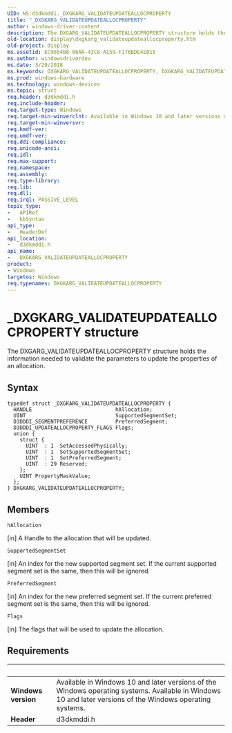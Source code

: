 ```yaml
---
UID: NS:d3dkmddi._DXGKARG_VALIDATEUPDATEALLOCPROPERTY
title: "_DXGKARG_VALIDATEUPDATEALLOCPROPERTY"
author: windows-driver-content
description: The DXGARG_VALIDATEUPDATEALLOCPROPERTY structure holds the information needed to validate the parameters to update the properties of an allocation.
old-location: display\dxgkarg_validateupdateallocproperty.htm
old-project: display
ms.assetid: EC9654B8-06AA-43C8-A159-F176BDE4E015
ms.author: windowsdriverdev
ms.date: 3/29/2018
ms.keywords: DXGKARG_VALIDATEUPDATEALLOCPROPERTY, DXGKARG_VALIDATEUPDATEALLOCPROPERTY structure [Display Devices], _DXGKARG_VALIDATEUPDATEALLOCPROPERTY, d3dkmddi/DXGKARG_VALIDATEUPDATEALLOCPROPERTY, display.dxgkarg_validateupdateallocproperty
ms.prod: windows-hardware
ms.technology: windows-devices
ms.topic: struct
req.header: d3dkmddi.h
req.include-header: 
req.target-type: Windows
req.target-min-winverclnt: Available in Windows 10 and later versions of the Windows operating systems.
req.target-min-winversvr: 
req.kmdf-ver: 
req.umdf-ver: 
req.ddi-compliance: 
req.unicode-ansi: 
req.idl: 
req.max-support: 
req.namespace: 
req.assembly: 
req.type-library: 
req.lib: 
req.dll: 
req.irql: PASSIVE_LEVEL
topic_type:
-	APIRef
-	kbSyntax
api_type:
-	HeaderDef
api_location:
-	d3dkmddi.h
api_name:
-	DXGKARG_VALIDATEUPDATEALLOCPROPERTY
product:
- Windows
targetos: Windows
req.typenames: DXGKARG_VALIDATEUPDATEALLOCPROPERTY
---
```


# _DXGKARG_VALIDATEUPDATEALLOCPROPERTY structure
The DXGARG_VALIDATEUPDATEALLOCPROPERTY structure holds the information needed to validate the parameters to update the properties of an allocation.

## Syntax
```
typedef struct _DXGKARG_VALIDATEUPDATEALLOCPROPERTY {
  HANDLE                           hAllocation;
  UINT                             SupportedSegmentSet;
  D3DDDI_SEGMENTPREFERENCE         PreferredSegment;
  D3DDDI_UPDATEALLOCPROPERTY_FLAGS Flags;
  union {
    struct {
      UINT  : 1  SetAccessedPhysically;
      UINT  : 1  SetSupportedSegmentSet;
      UINT  : 1  SetPreferredSegment;
      UINT  : 29 Reserved;
    };
    UINT PropertyMaskValue;
  };
} DXGKARG_VALIDATEUPDATEALLOCPROPERTY;
```

## Members


`hAllocation`

[in] A Handle to the allocation that will be updated.

`SupportedSegmentSet`

[in] An index for the new supported segment set. If the current supported segment set is the same, then this will be ignored.

`PreferredSegment`

[in] An index for the new preferred segment set. If the current preferred segment set is the same, then this will be ignored.

`Flags`

[in] The flags that will be used to update the allocation.


## Requirements
| &nbsp; | &nbsp; |
| ---- |:---- |
| **Windows version** | Available in Windows 10 and later versions of the Windows operating systems. Available in Windows 10 and later versions of the Windows operating systems. |
| **Header** | d3dkmddi.h |